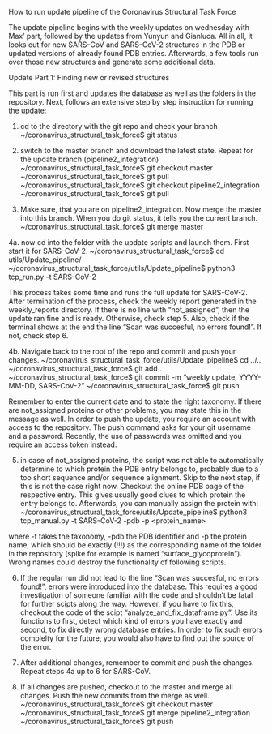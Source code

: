 How to run update pipeline of the Coronavirus Structural Task Force

The update pipeline begins with the weekly updates on wednesday with Max’ part, followed by the updates from Yunyun and Gianluca.
All in all, it looks out for new SARS-CoV and SARS-CoV-2 structures in the PDB or updated versions of already found PDB entries. Afterwards, a few tools run over those new structures and generate some additional data.


Update Part 1: Finding new or revised structures

This part is run first and updates the database as well as the folders in the repository. Next, follows an extensive step by step instruction for running the update:

1. cd to the directory with the git repo and check your branch
~/coronavirus_structural_task_force$ git status

2. switch to the master branch and download the latest state. Repeat for the update branch (pipeline2_integration)
~/coronavirus_structural_task_force$ git checkout master
~/coronavirus_structural_task_force$ git pull
~/coronavirus_structural_task_force$ git checkout pipeline2_integration
~/coronavirus_structural_task_force$ git pull

3. Make sure, that you are on pipeline2_integration. Now merge the master into this branch.
When you do git status, it tells you the current branch.
~/coronavirus_structural_task_force$ git merge master

4a. now cd into the folder with the update scripts and launch them. First start it for SARS-CoV-2.
~/coronavirus_structural_task_force$ cd utils/Update_pipeline/
~/coronavirus_structural_task_force/utils/Update_pipeline$ python3 tcp_run.py -t SARS-CoV-2

This process takes some time and runs the full update for SARS-CoV-2. After termination of the process, check the weekly report generated in the weekly_reports directory. If there is no line with “not_assigned”, then the update ran fine and is ready. Otherwise, check step 5.
Also, check if the terminal shows at the end the line “Scan was succesful, no errors found!”. If not, check step 6.

4b. Navigate back to the root of the repo and commit and push your changes.
~/coronavirus_structural_task_force/utils/Update_pipeline$ cd ../..
~/coronavirus_structural_task_force$ git add .
~/coronavirus_structural_task_force$ git commit -m “weekly update, YYYY-MM-DD, SARS-CoV-2”
~/coronavirus_structural_task_force$ git push

Remember to enter the current date and to state the right taxonomy. If there are not_assigned proteins or other problems, you may state this in the message as well.
In order to push the update, you require an account with access to the repository. The push command asks for your git username and a password. Recently, the use of passwords was omitted and you require an access token instead.

5. in case of not_assigned proteins, the script was not able to automatically determine to which protein the PDB entry belongs to, probably due to a too short sequence and/or sequence alignment. Skip to the next step, if this is not the case right now.
Checkout the online PDB page of the respective entry. This gives usually good clues to which protein the entry belongs to. Afterwards, you can manually assign the protein with:
~/coronavirus_structural_task_force/utils/Update_pipeline$ python3 tcp_manual.py -t SARS-CoV-2 -pdb <pdb-id> -p <protein_name>

where -t takes the taxonomy, -pdb the PDB identifier and -p the protein name, which should be exactly (!!!) as the corresponding name of the folder in the repository (spike for example is named “surface_glycoprotein”). Wrong names could destroy the functionality of following scripts.

6. If the regular run did not lead to the line “Scan was succesful, no errors found!”, errors were introduced into the database. This requires a good investigation of someone familiar with the code and shouldn’t be fatal for further scipts along the way. However, if you have to fix this, checkout the code of the scipt “analyze_and_fix_dataframe.py”. Use its functions to first, detect which kind of errors you have exactly and second, to fix directly wrong database entries. In order to fix such errors complelty for the future, you would also have to find out the source of the error.

7. After additional changes, remember to commit and push the changes.
Repeat steps 4a up to 6 for SARS-CoV.

8. If all changes are pushed, checkout to the master and merge all changes. Push the new commits from the merge as well.
~/coronavirus_structural_task_force$ git checkout master
~/coronavirus_structural_task_force$ git merge pipeline2_integration
~/coronavirus_structural_task_force$ git push
